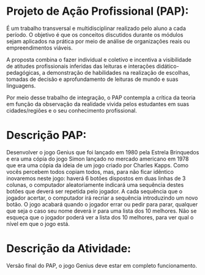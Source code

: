 # Projeto de Ação Profissional (PAP):

É um trabalho transversal e multidisciplinar realizado pelo aluno a cada período. O objetivo é que os conceitos discutidos durante os módulos sejam aplicados na prática por meio de análise de organizações reais ou empreendimentos viáveis.

A proposta combina o fazer individual e coletivo e incentiva a visibilidade de atitudes profissionais inferidas das leituras e interações didático-pedagógicas, a demonstração de habilidades na realização de escolhas, tomadas de decisão e aprofundamento de leituras de mundo e suas linguagens.

Por meio desse trabalho de integração, o PAP contempla a crítica da teoria em função da observação da realidade vivida pelos estudantes em suas cidades/regiões e o seu conhecimento profissional.

# Descrição PAP:

Desenvolver o jogo Genius que foi lançado em 1980 pela Estrela Brinquedos e era uma cópia do jogo Simon lançado no mercado americano em 1978 que era uma cópia da ideia de um jogo criado por Charles Kapps. Como vocês percebem todos copiam todos, mas, para não ficar idêntico inovaremos neste jogo: haverá 6 botões dispostos em duas linhas de 3 colunas, o computador aleatoriamente indicará uma sequência destes botões que deverá ser repetida pelo jogador. A cada sequência que o jogador acertar, o computador irá recriar a sequência introduzindo um novo botão. O jogo acabará quando o jogador errar ou pedir para parar, qualquer que seja o caso seu nome deverá ir para uma lista dos 10 melhores. Não se esqueça que o jogador poderá ver a lista dos 10 melhores, para ver qual o nível em que o jogo está.

# Descrição da Atividade:
Versão final do PAP, o jogo Genius deve estar em completo funcionamento.
